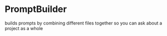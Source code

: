 # PromptBuilder
builds prompts by combining different files together so you can ask about a project as a whole 
